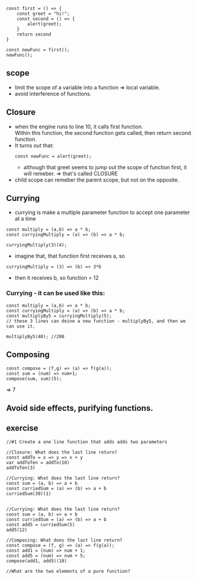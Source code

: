 ```
const first = () => {
	const greet = "hi!";
	const second = () => {
		alert(greet);
	}
	return second
}

const newFunc = first();
newFunc();
```

## scope
- limit the scope of a variable into a function => local variable.
- avoid interference of functions.

## Closure
- when the engine runs to line 10, it calls first function.  
Within this function, the second function gets called, then return second function.   
- It turns out that:
	```
	const newFunc = alert(greet);
	```
  - although that greet seems to jump out the scope of function first, it will remeber. => that's called CLOSURE
- child scope can remeber the parent scope, but not on the opposite.

## Currying
- currying is make a multiple parameter function to accept one parameter at a time

```
const multiply = (a,b) => a * b;
const curryingMultiply = (a) => (b) => a * b;

curryingMultiply(3)(4);
```
- imagine that, that function first receives a, so
```
curryingMultiply = (3) => (b) => 3*b
```
- then it receives b, so function = 12

### Currying - it can be used like this:
```
const multiply = (a,b) => a * b;
const curryingMultiply = (a) => (b) => a * b;
const multiplyBy5 = curryingMultiply(5);
// these 3 lines can deine a new function - multiplyBy5, and then we can use it.

multiplyBy5(40); //200
```

## Composing
```
const compose = (f,g) => (a) => f(g(a));
const sum = (num) => num+1;
compose(sum, sum)(5);
```
=> 7

## Avoid side effects, purifying functions.

## exercise
```
//#1 Create a one line function that adds adds two parameters

//Closure: What does the last line return?
const addTo = x => y => x + y
var addToTen = addTo(10)
addToTen(3)

//Currying: What does the last line return?
const sum = (a, b) => a + b
const curriedSum = (a) => (b) => a + b
curriedSum(30)(1)


//Currying: What does the last line return?
const sum = (a, b) => a + b
const curriedSum = (a) => (b) => a + b
const add5 = curriedSum(5)
add5(12)

//Composing: What does the last line return?
const compose = (f, g) => (a) => f(g(a));
const add1 = (num) => num + 1;
const add5 = (num) => num + 5;
compose(add1, add5)(10)

//What are the two elements of a pure function?
```

